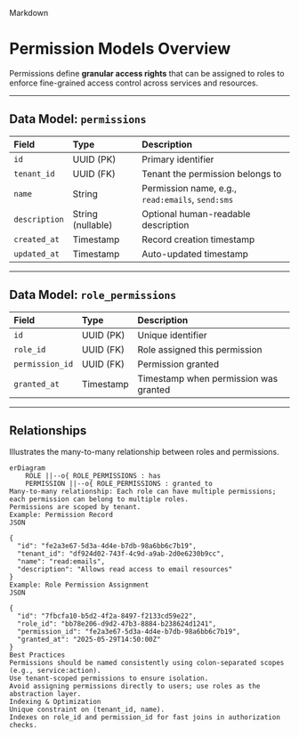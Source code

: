 Markdown

# Permission Models Overview

Permissions define **granular access rights** that can be assigned to roles to enforce fine-grained access control across services and resources.

---

## Data Model: `permissions`

| Field          | Type                     | Description                                  |
| :------------- | :----------------------- | :------------------------------------------- |
| `id`           | UUID (PK)                | Primary identifier                           |
| `tenant_id`    | UUID (FK)                | Tenant the permission belongs to             |
| `name`         | String                   | Permission name, e.g., `read:emails`, `send:sms` |
| `description`  | String (nullable)        | Optional human-readable description          |
| `created_at`   | Timestamp                | Record creation timestamp                    |
| `updated_at`   | Timestamp                | Auto-updated timestamp                       |

---

## Data Model: `role_permissions`

| Field           | Type                     | Description                                |
| :-------------- | :----------------------- | :----------------------------------------- |
| `id`            | UUID (PK)                | Unique identifier                          |
| `role_id`       | UUID (FK)                | Role assigned this permission              |
| `permission_id` | UUID (FK)                | Permission granted                         |
| `granted_at`    | Timestamp                | Timestamp when permission was granted      |

---

## Relationships

Illustrates the many-to-many relationship between roles and permissions.

```mermaid
erDiagram
    ROLE ||--o{ ROLE_PERMISSIONS : has
    PERMISSION ||--o{ ROLE_PERMISSIONS : granted_to
Many-to-many relationship: Each role can have multiple permissions; each permission can belong to multiple roles.
Permissions are scoped by tenant.
Example: Permission Record
JSON

{
  "id": "fe2a3e67-5d3a-4d4e-b7db-98a6bb6c7b19",
  "tenant_id": "df924d02-743f-4c9d-a9ab-2d0e6230b9cc",
  "name": "read:emails",
  "description": "Allows read access to email resources"
}
Example: Role Permission Assignment
JSON

{
  "id": "7fbcfa10-b5d2-4f2a-8497-f2133cd59e22",
  "role_id": "bb78e206-d9d2-47b3-8884-b238624d1241",
  "permission_id": "fe2a3e67-5d3a-4d4e-b7db-98a6bb6c7b19",
  "granted_at": "2025-05-29T14:50:00Z"
}
Best Practices
Permissions should be named consistently using colon-separated scopes (e.g., service:action).
Use tenant-scoped permissions to ensure isolation.
Avoid assigning permissions directly to users; use roles as the abstraction layer.
Indexing & Optimization
Unique constraint on (tenant_id, name).
Indexes on role_id and permission_id for fast joins in authorization checks.
